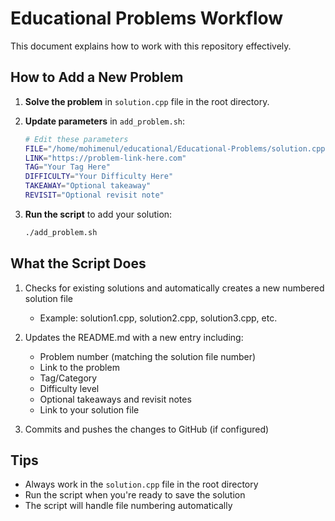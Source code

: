 # Educational Problems Workflow

This document explains how to work with this repository effectively.

## How to Add a New Problem

1. **Solve the problem** in `solution.cpp` file in the root directory.

2. **Update parameters** in `add_problem.sh`:
   ```bash
   # Edit these parameters
   FILE="/home/mohimenul/educational/Educational-Problems/solution.cpp"
   LINK="https://problem-link-here.com"
   TAG="Your Tag Here"
   DIFFICULTY="Your Difficulty Here" 
   TAKEAWAY="Optional takeaway"
   REVISIT="Optional revisit note"
   ```

3. **Run the script** to add your solution:
   ```bash
   ./add_problem.sh
   ```

## What the Script Does

1. Checks for existing solutions and automatically creates a new numbered solution file
   - Example: solution1.cpp, solution2.cpp, solution3.cpp, etc.

2. Updates the README.md with a new entry including:
   - Problem number (matching the solution file number)
   - Link to the problem
   - Tag/Category
   - Difficulty level
   - Optional takeaways and revisit notes
   - Link to your solution file

3. Commits and pushes the changes to GitHub (if configured)

## Tips

- Always work in the `solution.cpp` file in the root directory
- Run the script when you're ready to save the solution
- The script will handle file numbering automatically

